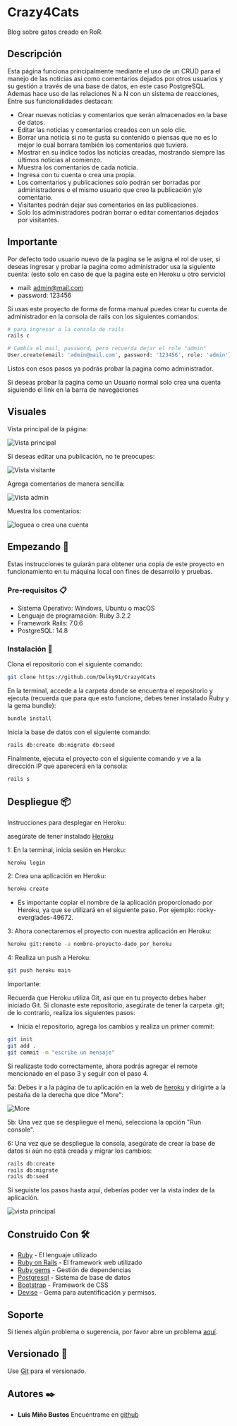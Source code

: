 # Crazy4Cats

Blog sobre gatos creado en RoR.

## Descripción

Esta página funciona principalmente mediante el uso de un CRUD para el manejo de las noticias asi como comentarios dejados por otros usuarios y su gestión a través de una base de datos, en este caso PostgreSQL. Ademas hace uso de las relaciones N a N con un sistema de reacciones,  Entre sus funcionalidades destacan:

- Crear nuevas noticias y comentarios que serán almacenados en la base de datos.
- Editar las noticias y comentarios creados con un solo clic.
- Borrar una noticia si no te gusta su contenido o piensas que no es lo mejor lo cual borrara también los comentarios que tuviera.
- Mostrar en su índice todos las noticias creadas, mostrando siempre las últimos noticias al comienzo.
- Muestra los comentarios de cada noticia.
- Ingresa con tu cuenta o crea una propia.
- Los comentarios y publicaciones solo podrán ser borradas por administradores o el mismo usuario que creo la publicación y/o comentario.
- Visitantes podrán dejar sus comentarios en las publicaciones.
- Solo los administradores podrán borrar o editar comentarios dejados por visitantes.

## Importante

Por defecto todo usuario nuevo de la pagina se le asigna el rol de user, si deseas ingresar y probar la pagina como administrador usa la siguiente cuenta: (esto solo en caso de que la pagina este en Heroku u otro servicio)

- mail: <admin@mail.com>
- password: 123456

Si usas este proyecto de forma de forma manual puedes crear tu cuenta de administrador en la consola de rails con los siguientes comandos:

```bash
# para ingresar a la consola de rails
rails c

# Cambia el mail, password, pero recuerda dejar el role "admin"
User.create(email: 'admin@mail.com', password: '123456', role: 'admin')
```

Listos con esos pasos ya podrás probar la pagina como administrador.

Si deseas probar la pagina como un Usuario normal solo crea una cuenta siguiendo el link en la barra de navegaciones

## Visuales

Vista principal de la página:

![Vista principal](/public/index.png)

Si deseas editar una publicación, no te preocupes:

![Vista visitante](/public/visitors.png)

Agrega comentarios de manera sencilla:

![Vista admin](/public/adminView.png)

Muestra los comentarios:

![loguea o crea una cuenta](/public/login.png)

## Empezando 🚀

Estas instrucciones te guiarán para obtener una copia de este proyecto en funcionamiento en tu máquina local con fines de desarrollo y pruebas.

### Pre-requisitos 📋

- Sistema Operativo: Windows, Ubuntu o macOS
- Lenguaje de programación: Ruby 3.2.2
- Framework Rails: 7.0.6
- PostgreSQL: 14.8

### Instalación 🔧

Clona el repositorio con el siguiente comando:

```bash
git clone https://github.com/Delky91/Crazy4Cats
```

En la terminal, accede a la carpeta donde se encuentra el repositorio y ejecuta (recuerda que para que esto funcione, debes tener instalado Ruby y la gema bundle):

```bash
bundle install
```

Inicia la base de datos con el siguiente comando:

```bash
rails db:create db:migrate db:seed
```

Finalmente, ejecuta el proyecto con el siguiente comando y ve a la dirección IP que aparecerá en la consola:

```bash
rails s
```

## Despliegue 📦

Instrucciones para desplegar en Heroku:

asegúrate de tener instalado [Heroku](https://devcenter.heroku.com/articles/heroku-cli#install-the-heroku-cli)

1: En la terminal, inicia sesión en Heroku:

```bash
heroku login
```

2: Crea una aplicación en Heroku:

```bash
heroku create
```

- Es importante copiar el nombre de la aplicación proporcionado por Heroku, ya que se utilizará en el siguiente paso. Por ejemplo: rocky-everglades-49672.

3: Ahora conectaremos el proyecto con nuestra aplicación en Heroku:

```bash
heroku git:remote -a nombre-proyecto-dado_por_heroku
```

4: Realiza un push a Heroku:

```bash
git push heroku main
```

Importante:

Recuerda que Heroku utiliza Git, así que en tu proyecto debes haber iniciado Git. Si clonaste este repositorio, asegúrate de tener la carpeta .git; de lo contrario, realiza los siguientes pasos:

- Inicia el repositorio, agrega los cambios y realiza un primer commit:

```bash
git init
git add .
git commit -m "escribe un mensaje"
```

Si realizaste todo correctamente, ahora podrás agregar el remote mencionado en el paso 3 y seguir con el paso 4.

5a: Debes ir a la página de tu aplicación en la web de [heroku](https://id.heroku.com/login) y dirigirte a la pestaña de la derecha que dice "More":

![More](/public/heroku.png)

5b: Una vez que se despliegue el menú, selecciona la opción "Run console".

6: Una vez que se despliegue la consola, asegúrate de crear la base de datos si aún no está creada y migrar los cambios:

```bash
rails db:create
rails db:migrate
rails db:seed
```

Si seguiste los pasos hasta aquí, deberías poder ver la vista index de la aplicación.

![vista principal](/public/index.png)

## Construido Con 🛠️

- [Ruby](https://www.ruby-lang.org/es/) - El lenguaje utilizado
- [Ruby on Rails](https://rubyonrails.org) - El framework web utilizado
- [Ruby gems](https://rubygems.org) - Gestión de dependencias
- [Postgresql](https://www.postgresql.org) - Sistema de base de datos
- [Bootstrap](https://getbootstrap.com/) - Framework de CSS
- [Devise](https://github.com/heartcombo/devise) - Gema para autentificación y permisos.

## Soporte

Si tienes algún problema o sugerencia, por favor abre un problema [aquí](https://github.com/Delky91/Crazy4Cats/issues).

## Versionado 📌

Use [Git](https://git-scm.com) para el versionado.

## Autores ✒️

- **Luis Miño Bustos** Encuéntrame en [github](https://github.com/Delky91)
